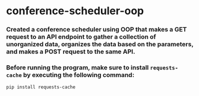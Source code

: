 # conference-scheduler-oop

### Created a conference scheduler using OOP that makes a GET request to an API endpoint to gather a collection of unorganized data, organizes the data based on the parameters, and makes a POST request to the same API.  

### Before running the program, make sure to install `requests-cache` by executing the following command:

```bash
pip install requests-cache
```
